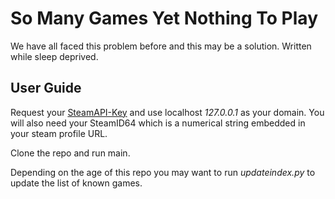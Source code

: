 # So Many Games Yet Nothing To Play
We have all faced this problem before and this may be a solution.
Written while sleep deprived.

## User Guide

Request your [SteamAPI-Key](https://steamcommunity.com/dev/apikey) and use localhost *127.0.0.1* as your domain.
You will also need your SteamID64 which is a numerical string embedded in your steam profile URL. 

Clone the repo and run main.

Depending on the age of this repo you may want to run *updateindex.py* to update the list of known games.


